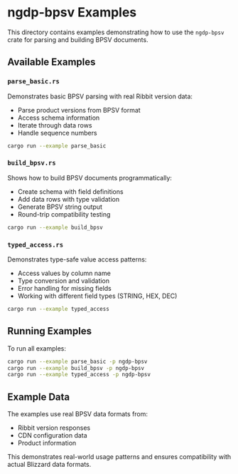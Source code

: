 # ngdp-bpsv Examples

This directory contains examples demonstrating how to use the `ngdp-bpsv` crate for parsing and building BPSV documents.

## Available Examples

### `parse_basic.rs`

Demonstrates basic BPSV parsing with real Ribbit version data:

- Parse product versions from BPSV format
- Access schema information
- Iterate through data rows
- Handle sequence numbers

```bash
cargo run --example parse_basic
```

### `build_bpsv.rs`

Shows how to build BPSV documents programmatically:

- Create schema with field definitions
- Add data rows with type validation
- Generate BPSV string output
- Round-trip compatibility testing

```bash
cargo run --example build_bpsv
```

### `typed_access.rs`

Demonstrates type-safe value access patterns:

- Access values by column name
- Type conversion and validation
- Error handling for missing fields
- Working with different field types (STRING, HEX, DEC)

```bash
cargo run --example typed_access
```

## Running Examples

To run all examples:

```bash
cargo run --example parse_basic -p ngdp-bpsv
cargo run --example build_bpsv -p ngdp-bpsv
cargo run --example typed_access -p ngdp-bpsv
```

## Example Data

The examples use real BPSV data formats from:

- Ribbit version responses
- CDN configuration data
- Product information

This demonstrates real-world usage patterns and ensures compatibility with actual Blizzard data formats.
